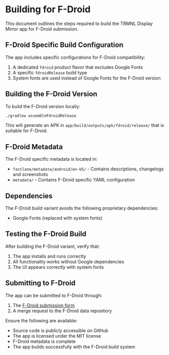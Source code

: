 # Building for F-Droid

This document outlines the steps required to build the TRMNL Display Mirror app for F-Droid submission.

## F-Droid Specific Build Configuration

The app includes specific configurations for F-Droid compatibility:

1. A dedicated `fdroid` product flavor that excludes Google Fonts
2. A specific `fdroidRelease` build type 
3. System fonts are used instead of Google Fonts for the F-Droid version

## Building the F-Droid Version

To build the F-Droid version locally:

```bash
./gradlew assembleFdroidRelease
```

This will generate an APK in `app/build/outputs/apk/fdroid/release/` that is suitable for F-Droid.

## F-Droid Metadata

The F-Droid specific metadata is located in:
- `fastlane/metadata/android/en-US/` - Contains descriptions, changelogs and screenshots
- `metadata/` - Contains F-Droid specific YAML configuration

## Dependencies

The F-Droid build variant avoids the following proprietary dependencies:
- Google Fonts (replaced with system fonts)

## Testing the F-Droid Build

After building the F-Droid variant, verify that:
1. The app installs and runs correctly
2. All functionality works without Google dependencies
3. The UI appears correctly with system fonts

## Submitting to F-Droid

The app can be submitted to F-Droid through:

1. The [F-Droid submission form](https://gitlab.com/fdroid/fdroiddata/-/issues/new?issuable_template=App_Submission)
2. A merge request to the F-Droid data repository

Ensure the following are available:
- Source code is publicly accessible on GitHub
- The app is licensed under the MIT license
- F-Droid metadata is complete
- The app builds successfully with the F-Droid build system
